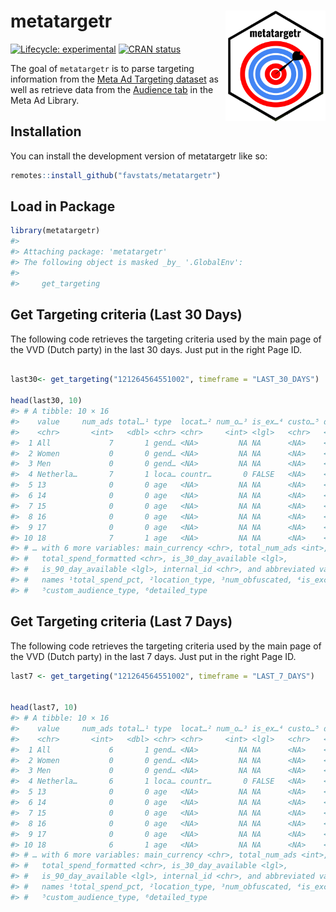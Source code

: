 
# metatargetr <img src="man/figures/metatargetr_logo.png" width="160px" align="right"/>

<!-- README.md is generated from README.Rmd. Please edit that file -->
<!-- badges: start -->

[![Lifecycle:
experimental](https://img.shields.io/badge/lifecycle-experimental-orange.svg)](https://lifecycle.r-lib.org/articles/stages.html#experimental)
[![CRAN
status](https://www.r-pkg.org/badges/version/metatargetr)](https://CRAN.R-project.org/package=metatargetr)
<!-- badges: end -->

The goal of `metatargetr` is to parse targeting information from the
[Meta Ad Targeting
dataset](https://developers.facebook.com/docs/fort-ads-targeting-dataset/)
as well as retrieve data from the [Audience
tab](https://www.facebook.com/ads/library/?active_status=all&ad_type=political_and_issue_ads&country=NL&view_all_page_id=175740570505&sort_data%5Bdirection%5D=desc&sort_data%5Bmode%5D=relevancy_monthly_grouped&search_type=page&media_type=all)
in the Meta Ad Library.

## Installation

You can install the development version of metatargetr like so:

``` r
remotes::install_github("favstats/metatargetr")
```

## Load in Package

``` r
library(metatargetr)
#> 
#> Attaching package: 'metatargetr'
#> The following object is masked _by_ '.GlobalEnv':
#> 
#>     get_targeting
```

## Get Targeting criteria (Last 30 Days)

The following code retrieves the targeting criteria used by the main
page of the VVD (Dutch party) in the last 30 days. Just put in the right
Page ID.

``` r

last30<- get_targeting("121264564551002", timeframe = "LAST_30_DAYS")

head(last30, 10)
#> # A tibble: 10 × 16
#>    value     num_ads total…¹ type  locat…² num_o…³ is_ex…⁴ custo…⁵ detai…⁶ ds   
#>    <chr>       <int>   <dbl> <chr> <chr>     <int> <lgl>   <chr>   <chr>   <chr>
#>  1 All             7       1 gend… <NA>         NA NA      <NA>    <NA>    2023…
#>  2 Women           0       0 gend… <NA>         NA NA      <NA>    <NA>    2023…
#>  3 Men             0       0 gend… <NA>         NA NA      <NA>    <NA>    2023…
#>  4 Netherla…       7       1 loca… countr…       0 FALSE   <NA>    <NA>    2023…
#>  5 13              0       0 age   <NA>         NA NA      <NA>    <NA>    2023…
#>  6 14              0       0 age   <NA>         NA NA      <NA>    <NA>    2023…
#>  7 15              0       0 age   <NA>         NA NA      <NA>    <NA>    2023…
#>  8 16              0       0 age   <NA>         NA NA      <NA>    <NA>    2023…
#>  9 17              0       0 age   <NA>         NA NA      <NA>    <NA>    2023…
#> 10 18              7       1 age   <NA>         NA NA      <NA>    <NA>    2023…
#> # … with 6 more variables: main_currency <chr>, total_num_ads <int>,
#> #   total_spend_formatted <chr>, is_30_day_available <lgl>,
#> #   is_90_day_available <lgl>, internal_id <chr>, and abbreviated variable
#> #   names ¹​total_spend_pct, ²​location_type, ³​num_obfuscated, ⁴​is_exclusion,
#> #   ⁵​custom_audience_type, ⁶​detailed_type
```

## Get Targeting criteria (Last 7 Days)

The following code retrieves the targeting criteria used by the main
page of the VVD (Dutch party) in the last 7 days. Just put in the right
Page ID.

``` r
last7 <- get_targeting("121264564551002", timeframe = "LAST_7_DAYS")


head(last7, 10)
#> # A tibble: 10 × 16
#>    value     num_ads total…¹ type  locat…² num_o…³ is_ex…⁴ custo…⁵ detai…⁶ ds   
#>    <chr>       <int>   <dbl> <chr> <chr>     <int> <lgl>   <chr>   <chr>   <chr>
#>  1 All             6       1 gend… <NA>         NA NA      <NA>    <NA>    2023…
#>  2 Women           0       0 gend… <NA>         NA NA      <NA>    <NA>    2023…
#>  3 Men             0       0 gend… <NA>         NA NA      <NA>    <NA>    2023…
#>  4 Netherla…       6       1 loca… countr…       0 FALSE   <NA>    <NA>    2023…
#>  5 13              0       0 age   <NA>         NA NA      <NA>    <NA>    2023…
#>  6 14              0       0 age   <NA>         NA NA      <NA>    <NA>    2023…
#>  7 15              0       0 age   <NA>         NA NA      <NA>    <NA>    2023…
#>  8 16              0       0 age   <NA>         NA NA      <NA>    <NA>    2023…
#>  9 17              0       0 age   <NA>         NA NA      <NA>    <NA>    2023…
#> 10 18              6       1 age   <NA>         NA NA      <NA>    <NA>    2023…
#> # … with 6 more variables: main_currency <chr>, total_num_ads <int>,
#> #   total_spend_formatted <chr>, is_30_day_available <lgl>,
#> #   is_90_day_available <lgl>, internal_id <chr>, and abbreviated variable
#> #   names ¹​total_spend_pct, ²​location_type, ³​num_obfuscated, ⁴​is_exclusion,
#> #   ⁵​custom_audience_type, ⁶​detailed_type
```
